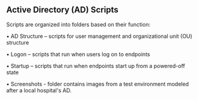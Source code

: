 ## Active Directory (AD) Scripts

Scripts are organized into folders based on their function:

• AD Structure – scripts for user management and organizational unit (OU) structure

• Logon – scripts that run when users log on to endpoints

• Startup – scripts that run when endpoints start up from a powered-off state

• Screenshots - folder contains images from a test environment modeled after a local hospital's AD.
